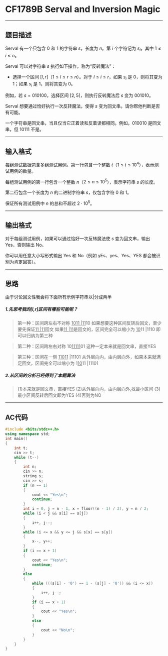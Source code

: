 # CF1789B Serval and Inversion Magic

*********
## 题目描述

Serval 有一个只包含 $0$ 和 $1$ 的字符串 $s$，长度为 $n$。第 $i$ 个字符记为 $s_i$，其中 $1\leq i\leq n$。

Serval 可以对字符串 $s$ 执行如下操作，称为“反转魔法”：

- 选择一个区间 $[l, r]$（$1\leq l\leq r\leq n$）。对于 $l\leq i\leq r$，如果 $s_i$ 是 $0$，则将其变为 $1$；如果 $s_i$ 是 $1$，则将其变为 $0$。

例如，若 $s=010100$，选择区间 $[2,5]$，则执行反转魔法后 $s$ 变为 $001010$。

Serval 想要通过恰好执行一次反转魔法，使得 $s$ 变为回文串。请你帮他判断是否有可能。

一个字符串是回文串，当且仅当它正着读和反着读都相同。例如，$010010$ 是回文串，但 $10111$ 不是。

*********
## 输入格式

每组测试数据包含多组测试用例。第一行包含一个整数 $t$（$1\leq t\leq 10^4$），表示测试用例的数量。

每组测试用例的第一行包含一个整数 $n$（$2\leq n\leq 10^5$），表示字符串 $s$ 的长度。

第二行包含一个长度为 $n$ 的二进制字符串 $s$，仅包含字符 $0$ 和 $1$。

保证所有测试用例中 $n$ 的总和不超过 $2\cdot 10^5$。

*********
## 输出格式

对于每组测试用例，如果可以通过恰好一次反转魔法使 $s$ 变为回文串，输出 Yes，否则输出 No。

你可以用任意大小写形式输出 Yes 和 No（例如 yEs、yes、Yes、YES 都会被识别为肯定回答）。

*********
## 思路
由于讨论回文性我会将下面所有示例字符串以|分成两半
##### 1.先思考我的[l,r]区间有哪些可能呢？

>第一种：区间跨左右不对称
<u>1011 |11</u>10
如果想要这种区间反转后回文，至少要先保证<u>11 |11</u>回文
如果<u>11 |11</u>是回文的，区间完全可以缩小为
<u>10</u>11 |1110
即可以归纳为第三种

>第二种：区间跨左右对称
10<u>11111</u>01
这种一定本来就是回文串，直接YES

>第三种：区间在一侧
<u>11011</u> |11101
从外层向内，由内层向外，如果本来就满足回文，区间完全可以缩小为
1<u>10</u>11 |11101

##### 2.从区间的分析已经得到了本题算法
> (1)本来就是回文串，直接YES
(2)从外层向内，由内层向外,找最小区间
(3)最小区间反转后回文即为YES
(4)否则为NO

*********
## AC代码
```cpp
#include <bits/stdc++.h>
using namespace std;
int main()
{
    int t;
    cin >> t;
    while (t--)
    {
        int n;
        cin >> n;
        string s;
        cin >> s;
        if (n == 1)
        {
            cout << "Yes\n";
            continue;
        }
        int i = 0, j = n - 1, x = floor((n - 1) / 2), y = n / 2;
        while (i < j && s[i] == s[j])
        {
            i++, j--;
        }
        while (i <= x && y <= j && s[x] == s[y])
        {
            x--, y++;
        }
        if (i == x + 1)
        {
            cout << "Yes\n";
            continue;
        }
        else
        {
            while (((s[i] - '0') == 1 - (s[j] - '0')) && (i <= x))
            {
                i++, j--;
            }
            if (i == x + 1)
            {
                cout << "Yes\n";
            }
            else
            {
                cout << "No\n";
            }
        }
    }
}
```



